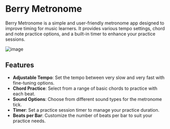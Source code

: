 # Berry Metronome

Berry Metronome is a simple and user-friendly metronome app designed to improve timing for music learners. It provides various tempo settings, chord and note practice options, and a built-in timer to enhance your practice sessions.

![image](https://github.com/kaifussain/Berry-Metronome/assets/113294231/f148baf8-1189-4d6b-aa72-57a106c0a797)

## Features

- **Adjustable Tempo**: Set the tempo between very slow and very fast with fine-tuning options.
- **Chord Practice**: Select from a range of basic chords to practice with each beat.
- **Sound Options**: Choose from different sound types for the metronome tick.
- **Timer**: Set a practice session timer to manage your practice duration.
- **Beats per Bar**: Customize the number of beats per bar to suit your practice needs.
